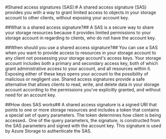 #Shared access signatures (SAS):#
A shared access signature (SAS) provides you with a way to grant limited access to objects in your storage account to other clients, without exposing your account key.

##What is a shared access signature?##
A SAS is a secure way to share your storage resources because it provides limited permissions to your storage account in regarding to clients, who do not have the account key.

##When should you use a shared access signature?##
You can use a SAS when you want to provide access to resources in your storage account to any client not possessing your storage account's access keys. Your storage account includes both a primary and secondary access key, both of which grant administrative access to your account, and all resources within it. Exposing either of these keys opens your account to the possibility of malicious or negligent use. Shared access signatures provide a safe alternative that allows clients to read, write, and delete data in your storage account according to the permissions you've explicitly granted, and without need for an account key.

##How does SAS works##
A shared access signature is a signed URI that points to one or more storage resources and includes a token that contains a special set of query parameters. The token determines how client is being accessed.. One of the query parameters, the signature, is constructed from the SAS parameters and signed with the account key. This signature is used by Azure Storage to authenticate the SAS.

